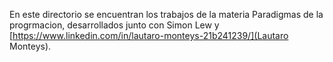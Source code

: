 En este directorio se encuentran los trabajos de la materia Paradigmas de la progrmacion, desarrollados junto con Simon Lew y [https://www.linkedin.com/in/lautaro-monteys-21b241239/](Lautaro Monteys).
